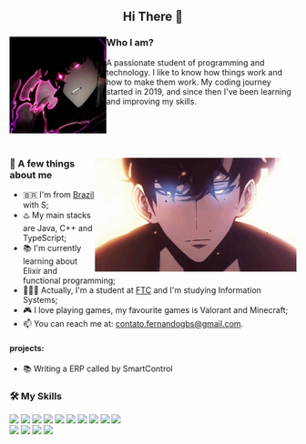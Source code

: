 <h2 align="center">
  Hi There 👋
</h2>

<div align="left">
  <img src="sololeveling.jpg"
    height="170"
    align="left">
  <h3>Who I am?</h3>
  A passionate student of programming and technology. I like to know how things work and how to make them work. My coding journey started in 2019, and since then I've been learning and improving my skills.
</div>
<br><br>
<br><br>
<div>
  <img src="221575.gif" height="200" align="right">
  <div>

### 💭 A few things about me

- 🇧🇷 I'm from [Brazil](https://en.wikipedia.org/wiki/Brasil) with S;
- ♨️ My main stacks are Java, C++ and TypeScript;
- 📚 I'm currently learning about Elixir and functional programming;
- 👨🏻‍🎓 Actually, I'm a student at [FTC](https://www.ftc.br/) and I'm studying Information Systems;
- 🎮 I love playing games, my favourite games is Valorant and Minecraft;
- 📫 You can reach me at: <a href="mailto:contato.fernandogbs@gmail.com">contato.fernandogbs@gmail.com</a>.
  </div>
</div>

#### projects:

- 📚 Writing a ERP called by SmartControl

<div align="left">
  <h3>🛠️ My Skills</h3>
  <p>
    <img src="https://img.shields.io/badge/C%2B%2B-00599C?style=flat&logo=c%2B%2B&logoColor=white" />
    <img src="https://img.shields.io/badge/Java-ED8B00?style=flat&logo=openjdk&logoColor=white" />
    <img src="https://img.shields.io/badge/-Kotlin-0095D5?style=flat-square&logo=kotlin&logoColor=white" />
    <img src="https://img.shields.io/badge/-TypeScript-3178C6?style=flat-square&logo=typescript&logoColor=white" />
    <img src="https://img.shields.io/badge/-Python-3776AB?style=flat-square&logo=python&logoColor=white" />
    <img src="https://img.shields.io/badge/-Nodejs-339933?style=flat-square&logo=node.js&logoColor=white" />
    <img src="https://img.shields.io/badge/-React-61DAFB?style=flat-square&logo=react&logoColor=black" />
    <img src="https://img.shields.io/badge/-Nextjs-000000?style=flat-square&logo=next.js&logoColor=white" />
    <img src="https://img.shields.io/badge/-SQL-4479A1?style=flat-square&logo=mysql&logoColor=white" />
    <img src="https://img.shields.io/badge/-PostgreSQL-336791?style=flat-square&logo=postgresql&logoColor=white" />
    <br>
    <img src="https://img.shields.io/badge/-MongoDB-47A248?style=flat-square&logo=mongodb&logoColor=white" />
    <img src="https://img.shields.io/badge/-Redis-DC382D?style=flat-square&logo=redis&logoColor=white" />
    <img src="https://img.shields.io/badge/-Docker-2496ED?style=flat-square&logo=docker&logoColor=white" />
    <img src="https://img.shields.io/badge/Debian-A81D33?style=flat&logo=debian&logoColor=white" />
  </p>
</div>
